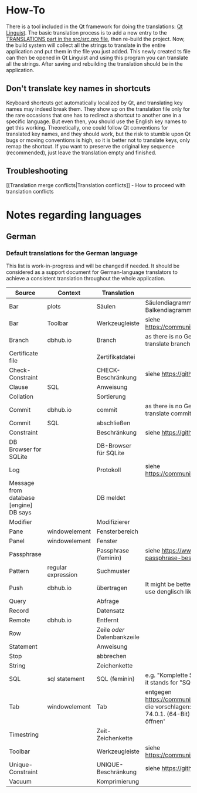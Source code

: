 # How-To

There is a tool included in the Qt framework for doing the translations: [Qt Linguist](http://doc.qt.io/qt-5/qtlinguist-index.html). The basic translation process is to add a new entry to the [TRANSLATIONS part in the src/src.pro file](https://github.com/sqlitebrowser/sqlitebrowser/blob/988f200e12bf56b1a008677d3da1570c9518c2d4/src/src.pro#L170), then re-build the project. Now, the build system will collect all the strings to translate in the entire application and put them in the file you just added. This newly created ts file can then be opened in Qt Linguist and using this program you can translate all the strings. After saving and rebuilding the translation should be in the application.

## Don't translate key names in shortcuts

Keyboard shortcuts get automatically localized by Qt, and translating key names may indeed break them. They show up on the translation file only for the rare occasions that one has to redirect a shortcut to another one in a specific language. But even then, you should use the English key names to get this working. Theoretically, one could follow Qt conventions for translated key names, and they should work, but the risk to stumble upon Qt bugs or moving conventions is high, so it is better not to translate keys, only remap the shortcut. If you want to preserve the original key sequence (recommended), just leave the translation empty and finished.

## Troubleshooting
[[Translation merge conflicts|Translation conflicts]] - How to proceed with translation conflicts

# Notes regarding languages

## German

### Default translations for the German language

This list is work-in-progress and will be changed if needed. It should be considered as a support document for German-language translators to achieve a consistent translation throughout the whole application.

| Source | Context | Translation | Notes |
|--------|---------|-------------|-------|
| Bar | plots| Säulen | Säulendiagramme ordnen die Werte von oben nach unten, Balkendiagramme von rechts nach links |
| Bar | Toolbar | Werkzeugleiste | siehe https://community.kde.org/KDE_Localization/de/StandardUebersetzungen |
| Branch | dbhub.io | Branch | as there is no German translation on dbhub.io it's probably better not to translate branch |
| Certificate file || Zertifikatdatei ||
| Check-Constraint || CHECK-Beschränkung | siehe https://github.com/sqlitebrowser/sqlitebrowser/pull/2193 |
| Clause | SQL | Anweisung ||
| Collation || Sortierung ||
| Commit | dbhub.io | commit | as there is no German translation on dbhub.io it's probably better not to translate commit |
| Commit | SQL | abschließen ||
| Constraint || Beschränkung | siehe https://github.com/sqlitebrowser/sqlitebrowser/pull/2193 |
| DB Browser for SQLite || DB-Browser für SQLite ||
| Log || Protokoll | siehe https://community.kde.org/KDE_Localization/de/StandardUebersetzungen |
| Message from database [engine]<br>DB says || DB meldet ||
| Modifier || Modifizierer ||
| Pane | windowelement | Fensterbereich ||
| Panel | windowelement | Fenster ||
| Passphrase || Passphrase (feminin) | siehe https://www.welivesecurity.com/deutsch/2016/05/06/warum-die-passphrase-besser-als-das-passwort-ist |
| Pattern | regular expression | Suchmuster ||
| Push | dbhub.io | übertragen | It might be better, not to translate always, e.g. 'Push erzwingen'. But never use denglisch like: 'pushen'. |
| Query || Abfrage ||
| Record || Datensatz ||
| Remote | dbhub.io | Entfernt ||
| Row || Zeile *oder* Datenbankzeile ||
| Statement || Anweisung ||
| Stop || abbrechen ||
| String || Zeichenkette ||
| SQL |sql statement| SQL (feminin) | e.g. "Komplette SQL ausführen" instead of "Komplettes SQL ausführen" as it stands for "SQL-Anweisung".|
| Tab | windowelement | Tab| entgegen https://community.kde.org/KDE_Localization/de/StandardUebersetzungen, die vorschlagen: 'Karteikarte' sondern analog Mozilla Firefox Browser - 74.0.1. (64-Bit) - die zum Beispiel übersetzen: 'Strg+T: Neuen Tab öffnen'
| Timestring || Zeit-Zeichenkette||
| Toolbar || Werkzeugleiste | siehe https://community.kde.org/KDE_Localization/de/StandardUebersetzungen |
| Unique-Constraint || UNIQUE-Beschränkung | siehe https://github.com/sqlitebrowser/sqlitebrowser/pull/2193 |
| Vacuum || Komprimierung ||